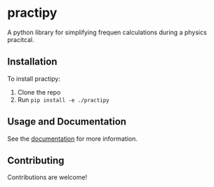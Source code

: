 # practipy
A python library for simplifying frequen calculations during a physics pracitcal.

## Installation

To install practipy:
1. Clone the repo
2. Run `pip install -e ./practipy`

## Usage and Documentation

See the [documentation](https://github.com/Gaenseblume/practipy/blob/main/doc/Documentation.md) for more information.

## Contributing

Contributions are welcome!
